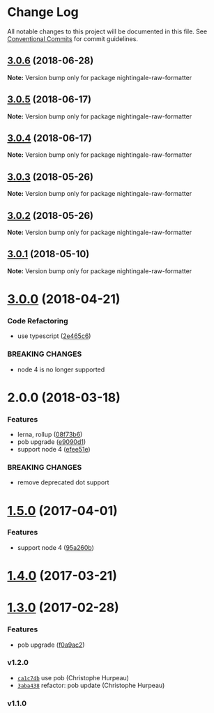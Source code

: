 # Change Log

All notable changes to this project will be documented in this file.
See [Conventional Commits](https://conventionalcommits.org) for commit guidelines.

<a name="3.0.6"></a>
## [3.0.6](https://github.com/christophehurpeau/nightingale/compare/nightingale-raw-formatter@3.0.5...nightingale-raw-formatter@3.0.6) (2018-06-28)

**Note:** Version bump only for package nightingale-raw-formatter





<a name="3.0.5"></a>
## [3.0.5](https://github.com/christophehurpeau/nightingale/compare/nightingale-raw-formatter@3.0.4...nightingale-raw-formatter@3.0.5) (2018-06-17)

**Note:** Version bump only for package nightingale-raw-formatter





<a name="3.0.4"></a>
## [3.0.4](https://github.com/christophehurpeau/nightingale/compare/nightingale-raw-formatter@3.0.3...nightingale-raw-formatter@3.0.4) (2018-06-17)

**Note:** Version bump only for package nightingale-raw-formatter





<a name="3.0.3"></a>
## [3.0.3](https://github.com/christophehurpeau/nightingale/compare/nightingale-raw-formatter@3.0.2...nightingale-raw-formatter@3.0.3) (2018-05-26)

**Note:** Version bump only for package nightingale-raw-formatter





<a name="3.0.2"></a>
## [3.0.2](https://github.com/christophehurpeau/nightingale/compare/nightingale-raw-formatter@3.0.1...nightingale-raw-formatter@3.0.2) (2018-05-26)

**Note:** Version bump only for package nightingale-raw-formatter





<a name="3.0.1"></a>
## [3.0.1](https://github.com/christophehurpeau/nightingale/compare/nightingale-raw-formatter@3.0.0...nightingale-raw-formatter@3.0.1) (2018-05-10)

**Note:** Version bump only for package nightingale-raw-formatter





<a name="3.0.0"></a>
# [3.0.0](https://github.com/christophehurpeau/nightingale/compare/nightingale-raw-formatter@2.0.0...nightingale-raw-formatter@3.0.0) (2018-04-21)


### Code Refactoring

* use typescript ([2e465c6](https://github.com/christophehurpeau/nightingale/commit/2e465c6))


### BREAKING CHANGES

* node 4 is no longer supported





<a name="2.0.0"></a>
# 2.0.0 (2018-03-18)


### Features

* lerna, rollup ([08f73b6](https://github.com/christophehurpeau/nightingale/commit/08f73b6))
* pob upgrade ([e9090d1](https://github.com/christophehurpeau/nightingale/commit/e9090d1))
* support node 4 ([efee51e](https://github.com/christophehurpeau/nightingale/commit/efee51e))


### BREAKING CHANGES

* remove deprecated dot support




<a name="1.5.0"></a>
# [1.5.0](https://github.com/nightingalejs/nightingale-raw-formatter/compare/v1.4.0...v1.5.0) (2017-04-01)


### Features

* support node 4 ([95a260b](https://github.com/nightingalejs/nightingale-raw-formatter/commit/95a260b))


<a name="1.4.0"></a>
# [1.4.0](https://github.com/nightingalejs/nightingale-raw-formatter/compare/v1.3.0...v1.4.0) (2017-03-21)


<a name="1.3.0"></a>
# [1.3.0](https://github.com/nightingalejs/nightingale-raw-formatter/compare/v1.2.0...v1.3.0) (2017-02-28)


### Features

* pob upgrade ([f0a9ac2](https://github.com/nightingalejs/nightingale-raw-formatter/commit/f0a9ac2))


### v1.2.0

- [`ca1c74b`](https://github.com/nightingalejs/nightingale-raw-formatter/commit/ca1c74bb0a6bb8ecd2bcf67ef1efbf64df011b1e) use pob (Christophe Hurpeau)
- [`3aba438`](https://github.com/nightingalejs/nightingale-raw-formatter/commit/3aba43812ec61cb232e816f0ebfc1147b0558351) refactor: pob update (Christophe Hurpeau)

### v1.1.0

